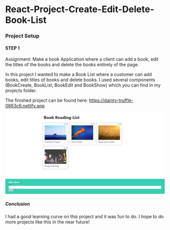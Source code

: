 # React-Project-Create-Edit-Delete-Book-List

### Project Setup 

#### STEP 1 

Assignment: Make a book Application where a client can add a book, edit the titles of the books and delete the books entirely of the page.

In this project I wanted to make a Book List where a customer can add books, edit titles of books and delete books. 
I used several components (BookCreate, BookList, BookEdit and BookShow) which you can find in my projects folder. 

The finished project can be found here: https://dainty-truffle-0863c6.netlify.app

![Books](./books/src/images/project.JPG)

##### Conclusion

I had a good learning curve on this project and it was fun to do. I hope to do more projects like this in the near future!
